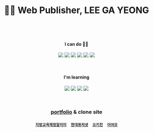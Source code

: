<h1 align="center">👩‍💻 Web Publisher, LEE GA YEONG </p>

<br>
<h4 align="center">I can do 🙋‍♀️</h4>
<p align="center">
<img src="https://img.shields.io/badge/Html5-e34f26?style=flat&logo=HTML5&logoColor=white"/> <img src="https://img.shields.io/badge/CSS3-1572B6?style=flat&logo=CSS3&logoColor=white"/> <img src="https://img.shields.io/badge/Sass-CC6699?style=flat&logo=Sass&logoColor=white"/> <img src="https://img.shields.io/badge/JavaScript-f7df1e?style=flat&logo=JavaScript&logoColor=white"/> <img src="https://img.shields.io/badge/jQuery-0769AD?style=flat&logo=jQuery&logoColor=white"/> <img src="https://img.shields.io/badge/Photoshop-0672CB?style=flat&logo=Adobe-Photoshop&logoColor=white"/>
</p>

<br>

<h4 align="center">I'm learning</h4>

<p align="center">
<img src="https://img.shields.io/badge/Node.js-339933?style=flat&logo=Node.js&logoColor=white"/> <img src="https://img.shields.io/badge/React-61dafb?style=flat&logo=React&logoColor=white"/> <img src="https://img.shields.io/badge/Express-000000?style=flat&logo=Express&logoColor=white"/> <img src="https://img.shields.io/badge/Pug-a86454?style=flat&logo=Pug&logoColor=white"/>
</p>

<br>

<h3 align="center">

[portfolio](http://go0lee.cafe24.com/) & clone site

</h3>
<h4 align="center">

[`지방교육재정알리미`](http://go0lee.cafe24.com/eduinfo/index.html)　[`현대퓨처넷`](http://go0lee.cafe24.com/hyundai/index.html)　[`오키친`](http://go0lee.cafe24.com/okitchen/index.html)　[`어여모`](http://go0lee.cafe24.com/eoyeomo/index.html)

</h4>
